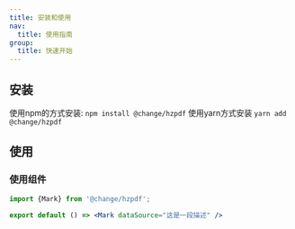 ```yaml
---
title: 安装和使用
nav: 
  title: 使用指南
group:
  title: 快速开始
---
```


## 安装

使用npm的方式安装:
`npm install @change/hzpdf`
使用yarn方式安装
`yarn add @change/hzpdf`

## 使用

### 使用组件

```jsx
import {Mark} from '@change/hzpdf';

export default () => <Mark dataSource="这是一段描述" />
```